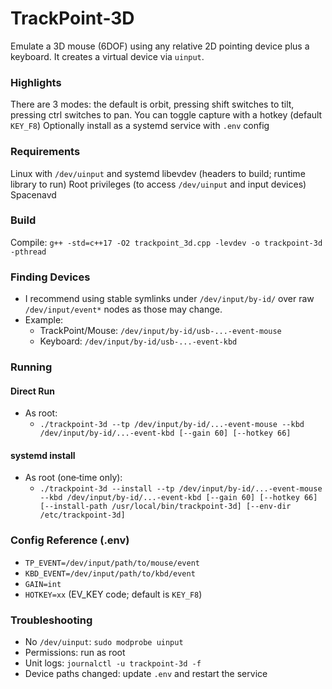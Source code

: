 # TrackPoint‑3D

Emulate a 3D mouse (6DOF) using any relative 2D pointing device plus a keyboard. It creates a virtual device via `uinput`.

### Highlights

There are 3 modes: the default is orbit, pressing shift switches to tilt, pressing ctrl switches to pan.
You can toggle capture with a hotkey (default `KEY_F8`)
Optionally install as a systemd service with `.env` config

### Requirements

Linux with `/dev/uinput` and systemd
libevdev (headers to build; runtime library to run)
Root privileges (to access `/dev/uinput` and input devices)
Spacenavd

### Build

Compile: `g++ -std=c++17 -O2 trackpoint_3d.cpp -levdev -o trackpoint-3d -pthread`

### Finding Devices

- I recommend using stable symlinks under `/dev/input/by-id/` over raw `/dev/input/event*` nodes as those may change.
- Example:
  - TrackPoint/Mouse: `/dev/input/by-id/usb-...-event-mouse`
  - Keyboard: `/dev/input/by-id/usb-...-event-kbd`

### Running

#### Direct Run

- As root:
  - `./trackpoint-3d --tp /dev/input/by-id/...-event-mouse --kbd /dev/input/by-id/...-event-kbd [--gain 60] [--hotkey 66]`

#### systemd install

- As root (one‑time only):
  - `./trackpoint-3d --install --tp /dev/input/by-id/...-event-mouse --kbd /dev/input/by-id/...-event-kbd [--gain 60] [--hotkey 66] [--install-path /usr/local/bin/trackpoint-3d] [--env-dir /etc/trackpoint-3d]`

### Config Reference (.env)

- `TP_EVENT=/dev/input/path/to/mouse/event`
- `KBD_EVENT=/dev/input/path/to/kbd/event`
- `GAIN=int`
- `HOTKEY=xx` (EV_KEY code; default is `KEY_F8`)

### Troubleshooting

- No `/dev/uinput`: `sudo modprobe uinput`
- Permissions: run as root
- Unit logs: `journalctl -u trackpoint-3d -f`
- Device paths changed: update `.env` and restart the service
